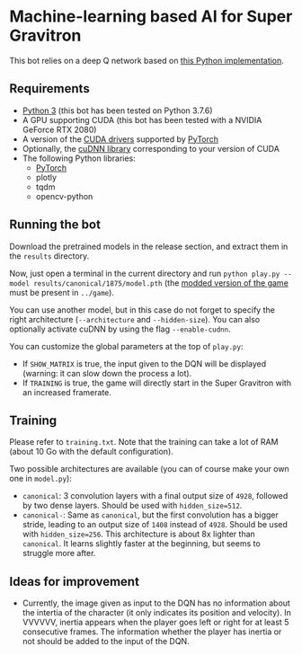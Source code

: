 # Machine-learning based AI for Super Gravitron

This bot relies on a deep Q network based on [this Python implementation](https://github.com/Kaixhin/Rainbow).

## Requirements

- [Python 3](https://www.python.org/downloads/) (this bot has been tested on Python 3.7.6)
- A GPU supporting CUDA (this bot has been tested with a NVIDIA GeForce RTX 2080)
- A version of the [CUDA drivers](https://developer.nvidia.com/cuda-downloads) supported by [PyTorch](https://pytorch.org/get-started/locally/)
- Optionally, the [cuDNN library](https://developer.nvidia.com/cudnn) corresponding to your version of CUDA
- The following Python libraries:
    - [PyTorch](https://pytorch.org/get-started/locally/)
    - plotly
    - tqdm
    - opencv-python

## Running the bot

Download the pretrained models in the release section, and extract them in the `results` directory.

Now, just open a terminal in the current directory and run `python play.py --model results/canonical/1875/model.pth` (the [modded version of the game](https://github.com/E-Sh4rk/VVVVVV) must be present in `../game`).

You can use another model, but in this case do not forget to specify the right architecture (`--architecture` and `--hidden-size`).
You can also optionally activate cuDNN by using the flag `--enable-cudnn`.

You can customize the global parameters at the top of `play.py`:
- If `SHOW_MATRIX` is true, the input given to the DQN will be displayed (warning: it can slow down the process a lot).
- If `TRAINING` is true, the game will directly start in the Super Gravitron with an increased framerate.

## Training

Please refer to `training.txt`. Note that the training can take a lot of RAM (about 10 Go with the default configuration).

Two possible architectures are available (you can of course make your own one in `model.py`):
- `canonical`: 3 convolution layers with a final output size of `4928`, followed by two dense layers. Should be used with `hidden_size=512`.
- `canonical-`: Same as `canonical`, but the first convolution has a bigger stride, leading to an output size of `1408` instead of `4928`. Should be used with `hidden_size=256`. This architecture is about 8x lighter than `canonical`. It learns slightly faster at the beginning, but seems to struggle more after.

## Ideas for improvement

- Currently, the image given as input to the DQN has no information about the intertia of the character (it only indicates its position and velocity). In VVVVVV, inertia appears when the player goes left or right for at least 5 consecutive frames. The information whether the player has inertia or not should be added to the input of the DQN.
